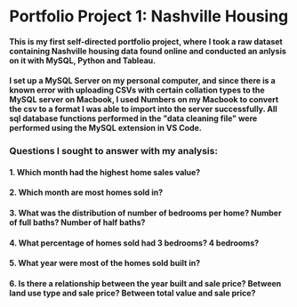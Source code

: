 # Portfolio Project 1: Nashville Housing
#### This is my first self-directed portfolio project, where I took a raw dataset containing Nashville housing data found online and conducted an anlysis on it with MySQL, Python and Tableau.
#### I set up a MySQL Server on my personal computer, and since there is a known error with uploading CSVs with certain collation types to the MySQL server on Macbook, I used Numbers on my Macbook to convert the csv to a format I was able to import into the server successfully. All sql database functions performed in the "data cleaning file" were performed using the MySQL extension in VS Code.
### Questions I sought to answer with my analysis:
#### 1. Which month had the highest home sales value?
#### 2. Which month are most homes sold in?
#### 3. What was the distribution of number of bedrooms per home? Number of full baths? Number of half baths?
#### 4. What percentage of homes sold had 3 bedrooms? 4 bedrooms?
#### 5. What year were most of the homes sold built in?
#### 6. Is there a relationship between the year built and sale price? Between land use type and sale price? Between total value and sale price?
